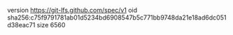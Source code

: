 version https://git-lfs.github.com/spec/v1
oid sha256:c75f9791781ab01d5234bd6908547b5c771bb9748da21e18ad6dc051d38eac71
size 6560
